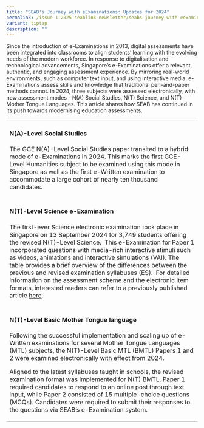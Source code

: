 ```yaml
---
title: "SEAB's Journey with eExaminations: Updates for 2024"
permalink: /issue-1-2025-seablink-newsletter/seabs-journey-with-eexaminations-updates-for-2024/
variant: tiptap
description: ""
---
```

<p>Since the introduction of e-Examinations in 2013, digital assessments
have been integrated into classrooms to align students’ learning with the
evolving needs of the modern workforce. In response to digitalisation and
technological advancements, Singapore’s e-Examinations offer a relevant,
authentic, and engaging assessment experience. By mirroring real-world
environments, such as computer text input, and using interactive media,
e-Examinations assess skills and knowledge that traditional pen-and-paper
methods cannot. In 2024, three subjects were assessed electronically, with
new assessment modes - N(A) Social Studies, N(T) Science, and N(T) Mother
Tongue Languages. This article shares how SEAB has continued in its push
towards modernising education assessments. &nbsp;</p>
<table style="minWidth: 25px">
<colgroup>
<col>
</colgroup>
<tbody>
<tr>
<td rowspan="1" colspan="1">
<h4><strong>N(A)-Level Social Studies</strong>&nbsp;</h4>
<p>The GCE N(A)-Level Social Studies paper transited to a hybrid mode of
e-Examinations in 2024. This marks the first GCE-Level Humanities subject
to be examined using this mode in Singapore as well as the first e-Written
examination to accommodate a large cohort of nearly ten thousand candidates.&nbsp;&nbsp;</p>
<p></p>
<p></p>
<p></p>
<p></p>
<p></p>
</td>
</tr>
<tr>
<td rowspan="1" colspan="1">
<h4><strong>N(T)-Level Science e-Examination&nbsp;</strong></h4>
<p>The first-ever Science electronic examination took place in Singapore
on 13 September 2024 for 3,749 students offering the revised N(T)-Level
Science.&nbsp; This e-Examination for Paper 1 incorporated questions with
media-rich interactive stimuli such as videos, animations and interactive
simulations (VAI). The table provides a brief overview of the differences
between the previous and revised examination syllabuses (ES).&nbsp; For
detailed information on the assessment scheme and the electronic item formats,
interested readers can refer to a previously published article <a href="https://www.seab.gov.sg/docs/default-source/publiccommunications/seab-link-newsletter/seab-link_issue-1_2022_final.pdf" class="Hyperlink SCXW240429030 BCX8" rel="noreferrer noopener" target="_blank"><u>here</u></a>.&nbsp;</p>
<p></p>
<p></p>
<p></p>
<p></p>
</td>
</tr>
<tr>
<td rowspan="1" colspan="1">
<h4><strong>N(T)-Level Basic Mother Tongue language&nbsp;&nbsp;</strong></h4>
<p>Following the successful implementation and scaling up of e-Written examinations
for several Mother Tongue Languages (MTL) subjects, the N(T)-Level Basic
MTL (BMTL) Papers 1 and 2 were examined electronically with effect from
2024.&nbsp;&nbsp;</p>
<p>Aligned to the latest syllabuses taught in schools, the revised examination
format was implemented for N(T) BMTL. Paper 1 required candidates to respond
to an online post through text input, while Paper 2 consisted of 15 multiple-choice
questions (MCQs). Candidates were required to submit their responses to
the questions via SEAB’s e-Examination system.</p>
</td>
</tr>
</tbody>
</table>
<p></p>